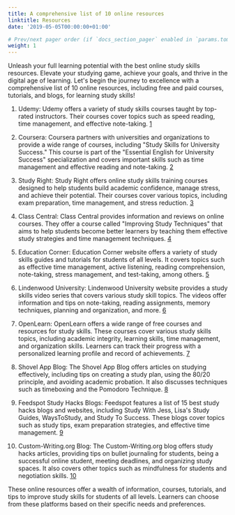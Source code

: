 ```yaml
---
title: A comprehensive list of 10 online resources
linktitle: Resources
date: '2019-05-05T00:00:00+01:00'

# Prev/next pager order (if `docs_section_pager` enabled in `params.toml`)
weight: 1
---
```


Unleash your full learning potential with the best online study skills resources. Elevate your studying game, achieve your goals, and thrive in the digital age of learning. Let's begin the journey to excellence with a comprehensive list of 10 online resources, including free and paid courses, tutorials, and blogs, for learning study skills!






1. Udemy: Udemy offers a variety of study skills courses taught by top-rated instructors. Their courses cover topics such as speed reading, time management, and effective note-taking. [1](https://www.udemy.com/topic/study-skills/)

2. Coursera: Coursera partners with universities and organizations to provide a wide range of courses, including "Study Skills for University Success." This course is part of the "Essential English for University Success" specialization and covers important skills such as time management and effective reading and note-taking. [2](https://www.coursera.org/learn/study-skills-for-university-success)

3. Study Right: Study Right offers online study skills training courses designed to help students build academic confidence, manage stress, and achieve their potential. Their courses cover various topics, including exam preparation, time management, and stress reduction. [3](https://studyright.net/)

4. Class Central: Class Central provides information and reviews on online courses. They offer a course called "Improving Study Techniques" that aims to help students become better learners by teaching them effective study strategies and time management techniques. [4](https://www.classcentral.com/course/improving-study-techniques-13420)

5. Education Corner: Education Corner website offers a variety of study skills guides and tutorials for students of all levels. It covers topics such as effective time management, active listening, reading comprehension, note-taking, stress management, and test-taking, among others. [5](https://www.educationcorner.com/study-skills.html)

6. Lindenwood University: Lindenwood University website provides a study skills video series that covers various study skill topics. The videos offer information and tips on note-taking, reading assignments, memory techniques, planning and organization, and more. [6](https://www.lindenwood.edu/academics/support-resources/student-academic-and-support-services/academic-support-services/note-taking-resources/study-skills-video-series/)

7. OpenLearn: OpenLearn offers a wide range of free courses and resources for study skills. These courses cover various study skills topics, including academic integrity, learning skills, time management, and organization skills. Learners can track their progress with a personalized learning profile and record of achievements. [7](https://www.open.edu/openlearn/skills-for-study)

8. Shovel App Blog: The Shovel App Blog offers articles on studying effectively, including tips on creating a study plan, using the 80/20 principle, and avoiding academic probation. It also discusses techniques such as timeboxing and the Pomodoro Technique. [8](https://shovelapp.io/blog/)

9. Feedspot Study Hacks Blogs: Feedspot features a list of 15 best study hacks blogs and websites, including Study With Jess, Lisa's Study Guides, WaysToStudy, and Study To Success. These blogs cover topics such as study tips, exam preparation strategies, and effective time management. [9](https://blog.feedspot.com/study_hacks_blogs/)

10. Custom-Writing.org Blog: The Custom-Writing.org blog offers study hacks articles, providing tips on bullet journaling for students, being a successful online student, meeting deadlines, and organizing study spaces. It also covers other topics such as mindfulness for students and negotiation skills. [10](https://custom-writing.org/blog/top-100-students-blogs-to-help-you)

These online resources offer a wealth of information, courses, tutorials, and tips to improve study skills for students of all levels. Learners can choose from these platforms based on their specific needs and preferences.
